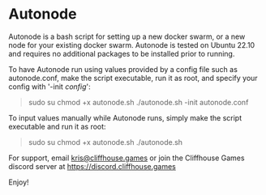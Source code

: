 # Autonode

Autonode is a bash script for setting up a new docker swarm, or a new node for your existing docker swarm. Autonode is tested on Ubuntu 22.10 and requires no additional packages to be installed prior to running.

To have Autonode run using values provided by a config file such as autonode.conf, make the script executable, run it as root, and specify your config with '-init *config*':
> sudo su
> chmod +x autonode.sh
> ./autonode.sh -init autonode.conf

To input values manually while Autonode runs, simply make the script executable and run it as root:
> sudo su
> chmod +x autonode.sh
> ./autonode.sh

For support, email kris@cliffhouse.games or join the Cliffhouse Games discord server at https://discord.cliffhouse.games

Enjoy!